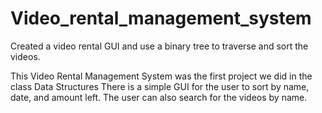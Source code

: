 # Video_rental_management_system
Created a video rental GUI and use a binary tree to traverse and sort the videos.

This Video Rental Management System was the first project we did in the class Data Structures 
There is a simple GUI for the user to sort by name, date, and amount left. The user can also search for the videos by name.
